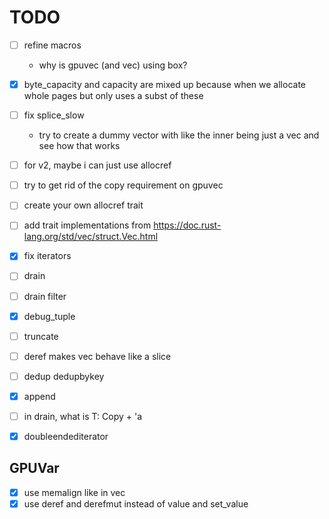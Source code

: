 # TODO
* [ ] refine macros
    * why is gpuvec (and vec) using box?


* [x] byte_capacity and capacity are mixed up because when we allocate whole pages but only uses a subst of these
* [ ] fix splice_slow
    * try to create a dummy vector with like the inner being just a vec and see how that works
* [ ] for v2, maybe i can just use allocref
* [ ] try to get rid of the copy requirement on gpuvec

* [ ] create your own allocref trait
* [ ] add trait implementations from https://doc.rust-lang.org/std/vec/struct.Vec.html
* [x] fix iterators
* [ ] drain
* [ ] drain filter

* [x] debug_tuple
* [ ] truncate

* [ ] deref makes vec behave like a slice
* [ ] dedup dedupbykey
* [x] append
* [ ] in drain, what is T: Copy + 'a
* [x] doubleendediterator

## GPUVar
* [x] use memalign like in vec
* [x] use deref and derefmut instead of value and set_value